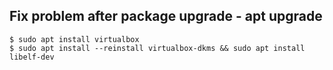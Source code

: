 ## Fix problem after package upgrade - apt upgrade
```shell
$ sudo apt install virtualbox 
$ sudo apt install --reinstall virtualbox-dkms && sudo apt install libelf-dev
```